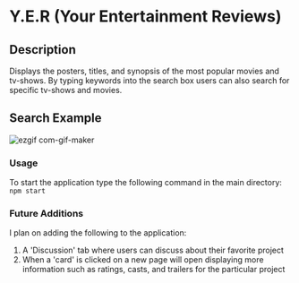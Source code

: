 # Y.E.R (Your Entertainment Reviews)

## Description
Displays the posters, titles, and synopsis of the most popular movies and tv-shows. By typing keywords into the search box users can also search for specific tv-shows and movies. 

## Search Example
![ezgif com-gif-maker](https://user-images.githubusercontent.com/69539559/161873664-82b9bf88-3a42-4d17-88a0-7394577dfeea.gif)

### Usage
To start the application type the following command in the main directory: `npm start` 

### Future Additions
I plan on adding the following to the application:
1. A 'Discussion' tab where users can discuss about their favorite project
2. When a 'card' is clicked on a new page will open displaying more information such as ratings, casts, and trailers for the particular project 
